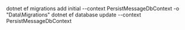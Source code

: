 dotnet ef migrations add initial --context PersistMessageDbContext -o "Data\Migrations"
dotnet ef database update --context PersistMessageDbContext

